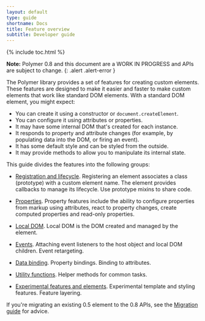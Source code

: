 ```yaml
---
layout: default
type: guide
shortname: Docs
title: Feature overview
subtitle: Developer guide
---
```


{% include toc.html %}

**Note:** Polymer 0.8 and this document are a WORK IN PROGRESS and APIs are subject to change.
{: .alert .alert-error }


The Polymer library provides a set of features for creating custom elements. These features are designed 
to make it easier and faster to make custom elements that work like standard DOM elements. With a standard DOM element, you might expect:

* You can create it using a constructor or `document.createElement`.
* You can configure it using attributes or properties.
* It may have some internal DOM that's created for each instance.
* It responds to property and attribute changes (for example, by populating data into the DOM, or firing an event).
* It has some default style and can be styled from the outside.
* It may provide methods to allow you to manipulate its internal state.

This guide divides the features into the following groups:

*   [Registration and lifecycle](registering-elements.html). Registering an
    element associates a class (prototype)     with a custom element name. The
    element provides callbacks to manage its lifecycle. Use prototype mixins to
    share code.

*   [Properties](properties.html). Property features include the ability to
    configure properties from markup using attributes, react to property
    changes, create computed properties and read-only properties.

*   [Local DOM](local-dom.html). Local DOM is the DOM created and managed by the element.

*   [Events](events.html). Attaching event listeners to the host object 
    and local DOM children. Event retargeting.

*   [Data binding](data-binding.html). Property bindings. Binding to attributes.

*   [Utility functions](utility-functions.html). Helper methods for common tasks.

*   [Experimental features and elements](experimental.html). Experimental template and styling features.
    Feature layering.


If you're migrating an existing 0.5 element to the 0.8 APIs, see the [Migration guide](../migration.html)
for advice.





